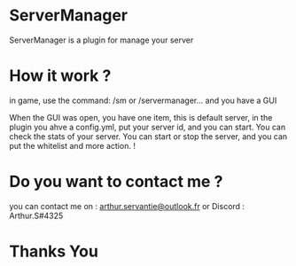 # ServerManager
ServerManager is a plugin for manage your server

# How it work ?

in game, use the command: /sm or /servermanager... and you have a GUI

When the GUI was open, you have one item, this is default server, in the plugin you ahve a config.yml, put your server id, and you can start. You can check the stats of your server. You can start or stop the server, and you can put the whitelist and more action. !

# Do you want to contact me ?

you can contact me on : arthur.servantie@outlook.fr or Discord : Arthur.S#4325

# Thanks You

